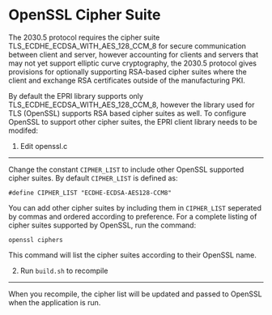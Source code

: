 OpenSSL Cipher Suite
====================

The 2030.5 protocol requires the cipher suite TLS_ECDHE_ECDSA_WITH_AES_128_CCM_8
for secure communication between client and server, however accounting for
clients and servers that may not yet support elliptic curve cryptography, the
2030.5 protocol gives provisions for optionally supporting RSA-based cipher
suites where the client and exchange RSA certificates outside of the
manufacturing PKI.

By default the EPRI library supports only TLS_ECDHE_ECDSA_WITH_AES_128_CCM_8,
however the library used for TLS (OpenSSL) supports RSA based cipher suites as
well. To configure OpenSSL to support other cipher suites, the EPRI client
library needs to be modifed:

1. Edit openssl.c
-----------------

Change the constant `CIPHER_LIST` to include other OpenSSL supported cipher
suites. By default `CIPHER_LIST` is defined as:

    #define CIPHER_LIST "ECDHE-ECDSA-AES128-CCM8"

You can add other cipher suites by including them in `CIPHER_LIST` seperated by
commas and ordered according to preference. For a complete listing of cipher
suites supported by OpenSSL, run the command:

    openssl ciphers

This command will list the cipher suites according to their OpenSSL name.

2. Run `build.sh` to recompile
------------------------------

When you recompile, the cipher list will be updated and passed to OpenSSL when
the application is run.


